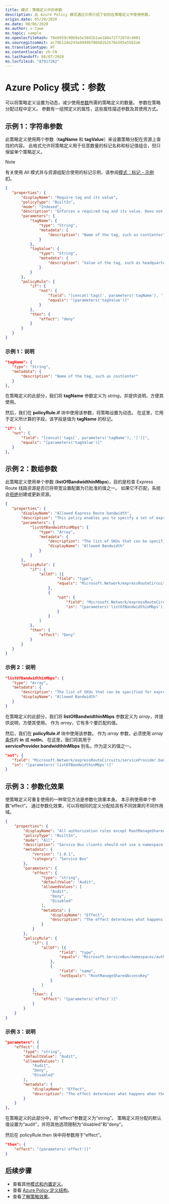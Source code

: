 ```yaml
---
title: 模式：策略定义中的参数
description: 此 Azure Policy 模式通过示例介绍了如何在策略定义中使用参数。
origin.date: 05/20/2020
ms.date: 08/06/2020
ms.author: v-tawe
ms.topic: sample
ms.openlocfilehash: 78e6959c9069a5e38d1b1ae180a72f7207dc4981
ms.sourcegitcommit: ac70b12de243a9949bf86b81b2576e595e55b2a6
ms.translationtype: HT
ms.contentlocale: zh-CN
ms.lasthandoff: 08/07/2020
ms.locfileid: "87917262"
---
```

# <a name="azure-policy-pattern-parameters"></a>Azure Policy 模式：参数

可以将策略定义设置为动态，减少使用[参数](../concepts/definition-structure.md#parameters)所需的策略定义的数量。 参数在策略分配过程中定义。 参数有一组预定义的属性，这些属性描述参数及其使用方式。

## <a name="sample-1-string-parameters"></a>示例 1：字符串参数

此策略定义使用两个参数（**tagName** 和 **tagValue**）来设置策略分配在资源上查找的内容。 此格式允许将策略定义用于任意数量的标记名称和标记值组合，但只保留单个策略定义。

> [!NOTE]
> 有关使用 All 模式并与资源组配合使用的标记示例，请参阅[模式：标记 - 示例 #1](./pattern-tags.md#sample-1-parameterize-tags)。

```json
{
   "properties": {
       "displayName": "Require tag and its value",
       "policyType": "BuiltIn",
       "mode": "Indexed",
       "description": "Enforces a required tag and its value. Does not apply to resource groups.",
       "parameters": {
           "tagName": {
               "type": "String",
               "metadata": {
                   "description": "Name of the tag, such as costCenter"
               }
           },
           "tagValue": {
               "type": "String",
               "metadata": {
                   "description": "Value of the tag, such as headquarter"
               }
           }
       },
       "policyRule": {
           "if": {
               "not": {
                   "field": "[concat('tags[', parameters('tagName'), ']')]",
                   "equals": "[parameters('tagValue')]"
               }
           },
           "then": {
               "effect": "deny"
           }
       }
   }
}
```

### <a name="sample-1-explanation"></a>示例 1：说明

```json
"tagName": {
   "type": "String",
   "metadata": {
       "description": "Name of the tag, such as costCenter"
   }
},
```

在策略定义的此部分，我们将 **tagName** 参数定义为 _string_，并提供说明，方便其使用。

然后，我们在 **policyRule.if** 块中使用该参数，将策略设置为动态。 在这里，它用于定义所计算的字段，该字段是值为 **tagName** 的标记。

```json
"if": {
   "not": {
       "field": "[concat('tags[', parameters('tagName'), ']')]",
       "equals": "[parameters('tagValue')]"
   }
},
```

## <a name="sample-2-array-parameters"></a>示例 2：数组参数

此策略定义使用单个参数 (**listOfBandwidthinMbps**)，目的是检查 Express Route 线路资源是否已将带宽设置配置为已批准的值之一。 如果它不匹配，系统会[拒绝](../concepts/effects.md#deny)创建或更新资源。

```json
{
   "properties": {
       "displayName": "Allowed Express Route bandwidth",
       "description": "This policy enables you to specify a set of express route bandwidths that your organization can deploy.",
       "parameters": {
           "listOfBandwidthinMbps": {
               "type": "Array",
               "metadata": {
                   "description": "The list of SKUs that can be specified for express route.",
                   "displayName": "Allowed Bandwidth"
               }
           }
       },
       "policyRule": {
           "if": {
               "allOf": [{
                       "field": "type",
                       "equals": "Microsoft.Network/expressRouteCircuits"
                   },
                   {
                       "not": {
                           "field": "Microsoft.Network/expressRouteCircuits/serviceProvider.bandwidthInMbps",
                           "in": "[parameters('listOfBandwidthinMbps')]"
                       }
                   }
               ]
           },
           "then": {
               "effect": "Deny"
           }
       }
   }
}
```

### <a name="sample-2-explanation"></a>示例 2：说明

```json
"listOfBandwidthinMbps": {
   "type": "Array",
   "metadata": {
       "description": "The list of SKUs that can be specified for express route.",
       "displayName": "Allowed Bandwidth"
   }
}
```

在策略定义的此部分，我们将 **listOfBandwidthinMbps** 参数定义为 _array_，并提供说明，方便其使用。 作为 _array_，它有多个要匹配的值。

然后，我们在 **policyRule.if** 块中使用该参数。 作为 _array_ 参数，必须使用 _array_
[条件](../concepts/definition-structure.md#conditions)的 **in** 或 **notIn**。
在这里，我们将其用于 **serviceProvider.bandwidthInMbps** 别名，作为定义的值之一。

```json
"not": {
   "field": "Microsoft.Network/expressRouteCircuits/serviceProvider.bandwidthInMbps",
   "in": "[parameters('listOfBandwidthinMbps')]"
}
```

## <a name="sample-3-parameterized-effect"></a>示例 3：参数化效果

使策略定义可重复使用的一种常见方法是参数化效果本身。 本示例使用单个参数“effect”。 通过参数化效果，可以将相同的定义分配给具有不同效果的不同作用域。

```json
{
    "properties": {
        "displayName": "All authorization rules except RootManageSharedAccessKey should be removed from Service Bus namespace",
        "policyType": "BuiltIn",
        "mode": "All",
        "description": "Service Bus clients should not use a namespace level access policy that provides access to all queues and topics in a namespace. To align with the least privilege security model, you should create access policies at the entity level for queues and topics to provide access to only the specific entity",
        "metadata": {
            "version": "1.0.1",
            "category": "Service Bus"
        },
        "parameters": {
            "effect": {
                "type": "string",
                "defaultValue": "Audit",
                "allowedValues": [
                    "Audit",
                    "Deny",
                    "Disabled"
                ],
                "metadata": {
                    "displayName": "Effect",
                    "description": "The effect determines what happens when the policy rule is evaluated to match"
                }
            }
        },
        "policyRule": {
            "if": {
                "allOf": [{
                        "field": "type",
                        "equals": "Microsoft.ServiceBus/namespaces/authorizationRules"
                    },
                    {
                        "field": "name",
                        "notEquals": "RootManageSharedAccessKey"
                    }
                ]
            },
            "then": {
                "effect": "[parameters('effect')]"
            }
        }
    }
}
```

### <a name="sample-3-explanation"></a>示例 3：说明

```json
"parameters": {
    "effect": {
        "type": "string",
        "defaultValue": "Audit",
        "allowedValues": [
            "Audit",
            "Deny",
            "Disabled"
        ],
        "metadata": {
            "displayName": "Effect",
            "description": "The effect determines what happens when the policy rule is evaluated to match"
        }
    }
},
```

在策略定义的此部分中，将“effect”参数定义为“string”。 策略定义将分配的默认值设置为“audit”，并将其他选项限制为“disabled”和“deny”。

然后在 policyRule.then 块中将参数用于“effect”。

```json
"then": {
    "effect": "[parameters('effect')]"
}
```

## <a name="next-steps"></a>后续步骤

- 查看其他[模式和内置定义](./index.md)。
- 查看 [Azure Policy 定义结构](../concepts/definition-structure.md)。
- 查看[了解策略效果](../concepts/effects.md)。